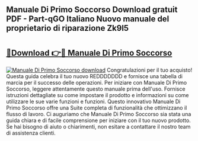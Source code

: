 ## Manuale Di Primo Soccorso Download gratuit PDF - Part-qGO Italiano Nuovo manuale del proprietario di riparazione Zk9l5

# <h2><a href="http://dfe8p3h.blite.top/?on=Manuale+Di+Primo+Soccorso">🔗Download 👉🔴 Manuale Di Primo Soccorso</a></h2>

[![Manuale Di Primo Soccorso download](https://i.imgur.com/lujVjoI.png)](http://dfe8p3h.blite.top/?on=Manuale+Di+Primo+Soccorso)
Congratulazioni per il tuo acquisto! Questa guida celebra il tuo nuovo REDDDDDDD e fornisce una tabella di marcia per il successo delle operazioni. Per iniziare con Manuale Di Primo Soccorso, leggere attentamente questo manuale prima dell'uso. Fornisce istruzioni dettagliate su come impostare il prodotto e informazioni su come utilizzare le sue varie funzioni e funzioni. Questo innovativo Manuale Di Primo Soccorso offre una Suite completa di funzionalità che ottimizzano il flusso di lavoro. Ci auguriamo che Manuale Di Primo Soccorso sia stata una guida chiara e di facile comprensione per iniziare con il tuo nuovo prodotto. Se hai bisogno di aiuto o chiarimenti, non esitare a contattare il nostro team di assistenza clienti.
